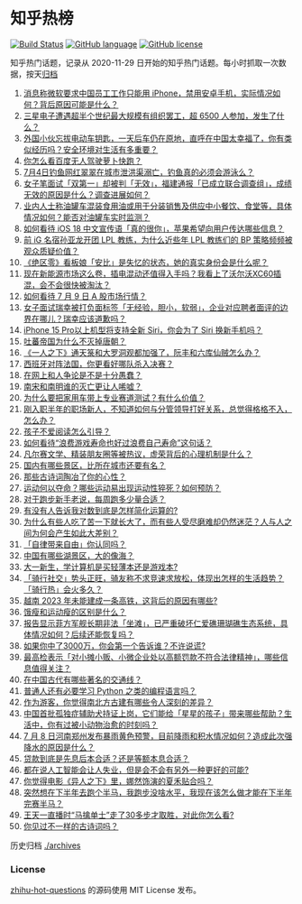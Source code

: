 # 知乎热榜
[![Build Status](https://github.com/ToWeLong/zhihu-hot-questions/workflows/CI/badge.svg)](https://github.com/ToWeLong/zhihu-hot-questions/actions)
[![GitHub language](https://img.shields.io/badge/language-golang-orange.svg)](https://golang.org/)
[![GitHub license](https://img.shields.io/github/license/ToWeLong/zhihu-hot-questions)](https://github.com/ToWeLong/zhihu-hot-questions/blob/main/LICENSE)

知乎热门话题，记录从 2020-11-29 日开始的知乎热门话题。每小时抓取一次数据，按天[归档](./archives)

<!-- BEGIN -->

1. [消息称微软要求中国员工工作只能用 iPhone，禁用安卓手机，实际情况如何？背后原因可能是什么？](https://www.zhihu.com/question/661075567)
1. [三星电子遭遇超半个世纪最大规模有组织罢工，超 6500 人参加，发生了什么？](https://www.zhihu.com/question/661058434)
1. [外国小伙忘拔电动车钥匙，一天后车仍在原地，直呼在中国太幸福了，你有类似经历吗？安全环境对生活有多重要？](https://www.zhihu.com/question/661035909)
1. [你怎么看百度无人驾驶萝卜快跑？](https://www.zhihu.com/question/480583252)
1. [7月4日钓鱼网红翠翠在城市泄洪渠溺亡，钓鱼真的必须会游泳么？](https://www.zhihu.com/question/660925913)
1. [女子笔面试「双第一」却被判「无效」，福建通报「已成立联合调查组」，成绩无效的原因是什么？调查进展如何？](https://www.zhihu.com/question/661029623)
1. [业内人士称油罐车混装食用油或用于分装销售及供应中小餐饮、食堂等，具体情况如何？能否对油罐车实时监测？](https://www.zhihu.com/question/661118695)
1. [如何看待 iOS 18 中文宣传语「真的很你」，苹果希望向用户传达哪些信息？](https://www.zhihu.com/question/660841248)
1. [前 iG 名宿孙亚龙开团 LPL 教练，为什么近些年 LPL 教练们的 BP 策略频频被观众质疑价值？](https://www.zhihu.com/question/661069465)
1. [《绝区零》看板娘「安比」是失忆的状态，她的真实身份会是什么呢？](https://www.zhihu.com/question/661061266)
1. [现在新能源市场这么卷，插电混动还值得入手吗？我看上了沃尔沃XC60插混，会不会很快被淘汰？](https://www.zhihu.com/question/660972312)
1. [如何看待 7 月 9 日 A 股市场行情？](https://www.zhihu.com/question/661118652)
1. [女子面试瑞幸被打负面标签「无经验，胆小，软弱」，企业对应聘者面评的边界在哪儿？瑞幸应该道歉吗？](https://www.zhihu.com/question/661067275)
1. [iPhone 15 Pro以上机型将支持全新 Siri，你会为了 Siri 换新手机吗？](https://www.zhihu.com/question/661031808)
1. [吐蕃帝国为什么不灭掉唐朝？](https://www.zhihu.com/question/659243457)
1. [《一人之下》通天箓和大罗洞观都加强了，阮丰和六库仙贼怎么办？](https://www.zhihu.com/question/661028796)
1. [西班牙对阵法国，你更看好哪队杀入决赛？](https://www.zhihu.com/question/661002165)
1. [在网上和人争论是不是十分愚蠢？](https://www.zhihu.com/question/511104487)
1. [南宋和南明谁的灭亡更让人唏嘘？](https://www.zhihu.com/question/660660292)
1. [为什么要把家用车带上专业赛道测试？有什么价值？](https://www.zhihu.com/question/661130530)
1. [刚入职半年的职场新人，不知道如何与分管领导打好关系，总觉得格格不入，怎么办？](https://www.zhihu.com/question/660927923)
1. [孩子不爱阅读怎么引导？](https://www.zhihu.com/question/658474100)
1. [如何看待“浪费游戏寿命也好过浪费自己寿命”这句话？](https://www.zhihu.com/question/659330763)
1. [凡尔赛文学、精装朋友圈等被热议，虚荣背后的心理机制是什么？](https://www.zhihu.com/question/660489085)
1. [国内有哪些景区，比所在城市还要有名？](https://www.zhihu.com/question/660620436)
1. [那些古诗词陶冶了你的心性？](https://www.zhihu.com/question/660788145)
1. [运动何以夺命？哪些运动易出现运动性猝死？如何预防？](https://www.zhihu.com/question/660703987)
1. [对于跑步新手老说，每周跑多少量合适？](https://www.zhihu.com/question/658733228)
1. [有没有人告诉我对数到底是怎样简化运算的?](https://www.zhihu.com/question/660839746)
1. [为什么有些人吃了苦一下就长大了，而有些人受尽磨难却仍然迷茫？人与人之间为何会产生如此大差别？](https://www.zhihu.com/question/660756695)
1. [「自律带来自由」你认同吗？](https://www.zhihu.com/question/660772768)
1. [中国有哪些湖景区，大的像海？](https://www.zhihu.com/question/660620571)
1. [大一新生，学计算机是买轻薄本还是游戏本?](https://www.zhihu.com/question/659669252)
1. [「骑行社交」势头正旺，骑友称不求竞速求放松，体现出怎样的生活趋势？「骑行热」会火多久？](https://www.zhihu.com/question/658725340)
1. [越南 2023 年未能建成一条高铁，这背后的原因有哪些?](https://www.zhihu.com/question/660368602)
1. [饿瘦和运动瘦的区别是什么？](https://www.zhihu.com/question/660795562)
1. [报告显示菲方军舰长期非法「坐滩」，已严重破坏仁爱礁珊瑚礁生态系统，具体情况如何？后续还能恢复吗？](https://www.zhihu.com/question/661060143)
1. [如果你中了3000万，你会第一个告诉谁？不许说谎?](https://www.zhihu.com/question/657532626)
1. [最高检表示「对小摊小贩、小微企业处以高额罚款不符合法律精神」，哪些信息值得关注？](https://www.zhihu.com/question/661057686)
1. [在中国古代有哪些著名的交通线？](https://www.zhihu.com/question/659662103)
1. [普通人还有必要学习 Python 之类的编程语言吗？](https://www.zhihu.com/question/659661272)
1. [作为游客，你觉得南北方古建有哪些令人深刻的差异？](https://www.zhihu.com/question/658208636)
1. [中国首批孤独症辅助犬持证上岗，它们能给「星星的孩子」带来哪些帮助？生活中，你有过被小动物治愈的时刻吗？](https://www.zhihu.com/question/661036199)
1. [7 月 8 日河南郑州发布暴雨黄色预警，目前降雨和积水情况如何？造成此次强降水的原因是什么？](https://www.zhihu.com/question/661023765)
1. [贷款到底是先息后本合适？还是等额本息合适？](https://www.zhihu.com/question/658819800)
1. [都在说人工智能会让人失业，但是会不会有另外一种更好的可能?](https://www.zhihu.com/question/660840392)
1. [你觉得电影《异人之下》里，娜然饰演的夏禾贴合吗？](https://www.zhihu.com/question/658904988)
1. [突然想在下半年去跑个半马，我跑步没啥水平，我现在该怎么做才能在下半年完赛半马？](https://www.zhihu.com/question/660843991)
1. [王天一直播时“马擒单士”走了30多步才取胜，对此你怎么看?](https://www.zhihu.com/question/660961953)
1. [你见过不一样的古诗词吗？](https://www.zhihu.com/question/660964789)

<!-- END -->

历史归档 [./archives](./archives)


### License
[zhihu-hot-questions](https://github.com/towelong/zhihu-hot-questions) 的源码使用 MIT License 发布。